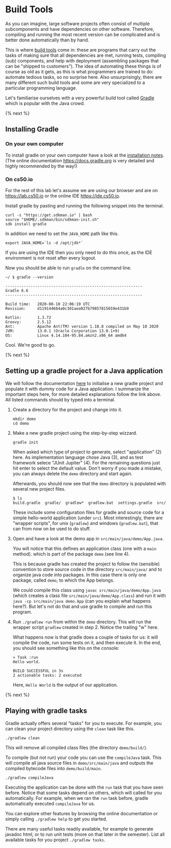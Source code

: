# Build Tools

As you can imagine, large software projects often consist of multiple subcomponents and have dependencies on other software. Therefore, compiling and running the most recent version can be complicated and is better done automatically than by hand.

This is where [build tools][wiki-BAT] come in: these are programs that
carry out the tasks of making sure that all dependencies are met, running tests, compiling (sub) components, and help with deployment (assembling packages that can be "shipped to customers").
The idea of automating these things is of course as old as it gets, as this is what programmers are trained to do: automate tedious tasks, so no surprise here. Also unsurprisingly, there are many different such build tools and some are very specialized to a particular programming language.

Let's familiarise ourselves with a very powerful build tool called [Gradle][Gradle]
which is popular with the Java crowd.

{% next %}

## Installing Gradle

### On your own computer
To install gradle on your own computer have a look at the [installation notes][install].
(The online documentation <https://docs.gradle.org> is very detailed and highly recommended by the way!)

### On cs50.io
For the rest of this lab let's assume we are using our browser and are on <https://lab.cs50.io>
or the online IDE <https://ide.cs50.io>.

Install gradle by pasting and running the following snippet into the terminal.

```
curl -s "https://get.sdkman.io" | bash
source "$HOME/.sdkman/bin/sdkman-init.sh"
sdk install gradle
```
In addition we need to set the `JAVA_HOME` path like this.

```
export JAVA_HOME=`ls -d /opt/jdk*`
```

If you are using the IDE then you only need to do this once, as the IDE environment is not reset after every logout.

Now you should be able to run `gradle` on the command line.

```terminal
~/ $ gradle --version

------------------------------------------------------------
Gradle 6.6
------------------------------------------------------------

Build time:   2020-08-10 22:06:19 UTC
Revision:     d119144684a0c301aea027b79857815659e431b9

Kotlin:       1.3.72
Groovy:       2.5.12
Ant:          Apache Ant(TM) version 1.10.8 compiled on May 10 2020
JVM:          13.0.1 (Oracle Corporation 13.0.1+9)
OS:           Linux 4.14.104-95.84.amzn2.x86_64 amd64

```

Cool. We're good to go.


{% next %}


## Setting up a gradle project for a Java application


We will follow the documentation [here][gradle-java] to initialise a new gradle project
and populate it with dummy code for a Java application.
I summarize the important steps here, for more detailed explanations follow the link above.
All listed commands should by typed into a terminal.

1. Create a directory for the project and change into it. 
    ```
    mkdir demo
    cd demo
    ```

2. Make a new gradle project using the step-by-step wizzard.

    ```
    gradle init
    ```

    When asked which type of project to generate, select "application" (2) here.
    As implementation language chose Java (3), and as test framework selece "JUnit Jupiter" (4).
    For the remaining questions just hit enter to select the default value.
    Don't worry if you made a mistake, you can always delete the `demo` directory and start again.

    Afterwards, you should now see that the `demo` directory is populated with several new project files.

    ```
    $ ls
    build.gradle  gradle/  gradlew*  gradlew.bat  settings.gradle  src/
    ```

    These include some configuration files for gradle and source code for a simple hello-world application (under `src`).
    Most interestingly, there are "wrapper scripts", for unix (`gradlew`) and windows (`gradlew.bat`), that can from now on be used to do stuff.

3. Open and have a look at the demo app in `src/main/java/demo/App.java`.

    You will notice that this defines an application class (one with a `main` method).
    which is part of the package `demo` (see line 4).

    This is because gradle has created the project to follow the (sensible) convention to
    store source code in the directory `src/main/java/` and to organize java code into packages.
    In this case there is only one package, called `demo`, to which the App belongs.

    We could compile this class
    using `javac src/main/java/demo/App.java` (which creates a class file `src/main/java/demo/App.class`)
    and run it with `java -cp src/main/java demo.App` (can you explain what happens here?).
    But let's not do that and use gradle to compile and run this program.


4. Run `./gradlew run` from within the `demo` directory. 
    This will run the wrapper script `gradlew` created in step 2. Notice the trailing "w" here.

    What happens now is that gradle does a couple of tasks for us:
    it will compile the code, run some tests on it, and then execute it. In the end, you should see
    something like this on the console:

    ```
    > Task :run
    Hello world.

    BUILD SUCCESSFUL in 3s
    2 actionable tasks: 2 executed
    ```

    Here, `Hello World` is the output of our application.

{% next %}

## Playing with gradle tasks

Gradle actually offers several "tasks" for you to execute.
For example, you can clean your project directory using the `clean` task like this.

```
./gradlew clean
```
This will remove all compiled class files (the directory `demo/build/`).

To compile (but not run) your code you can use the `compileJava` task.
This will compile all java source files in `demo/src/main/java`
and outputs the compiled bytecode files into `demo/build/main`.

```
./gradlew compileJava
```

Executing the application can be done with the `run` task that you have seen before.
Notice that some tasks depend on others, which will called for you automatically.
For example, when we ran the `run` task before, gradle automatically executed
`compileJava` for us.

You can explore other features by browsing the online documentation
or simply calling `./gradlew help` to get you started.

There are many useful tasks readily available,
for example to generate javadoc html, or to run unit tests (more on that later in the semester).
List all available tasks for you project `./gradlew tasks`.

[Gradle]: https://gradle.org
[wiki-BAT]: https://en.wikipedia.org/wiki/Build_automation
[install]: https://docs.gradle.org/current/userguide/installation.html
[gradle-java]: https://guides.gradle.org/building-java-applications/
